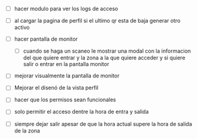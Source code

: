 - [ ] hacer modulo para ver los logs de acceso
- [ ] al cargar la pagina de perfil si el ultimo qr esta de baja generar otro activo


- [ ] hacer pantalla de monitor
  - [ ] cuando se haga un scaneo le mostrar una modal con la informacion del que quiere entrar y la zona a la que quiere acceder y si quiere salir o entrar en la pantalla monitor 
- [ ] mejorar visualmente la pantalla de monitor

- [ ] Mejorar el disenó de la vista perfil
- [ ] hacer que los permisos sean funcionales
- [ ] solo permitir el acceso dentre la hora de entra y salida 
- [ ] siempre dejar salir apesar de que la hora actual supere la hora de salida de la zona

